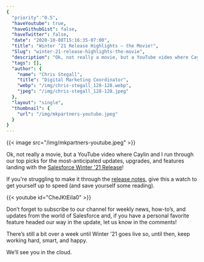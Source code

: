 ```yaml
---
{
  "priority":"0.5",
  "haveYoutube": true,
  "haveGithubGist": false,
  "haveTwitter": false,
  "date": "2020-10-08T15:16:35-07:00",
  "title": "Winter ’21 Release Highlights — the Movie!",
  "Slug": "winter-21-release-highlights-the-movie",
  "description": "Ok, not really a movie, but a YouTube video where Caylin and I run through our top picks for the most-anticipated updates, upgrades, and…",
  "tags": [],
  "author": {
    "name": "Chris Stegall",
    "title": "Digital Marketing Coordinator",
    "webp": "/img/chris-stegall_128-128.webp",
    "jpeg": "/img/chris-stegall_128-128.jpeg"
  },
  "layout": "single",
  "thumbnail": {
    "url": "/img/mkpartners-youtube.jpeg"
  }
}
---
```



{{< image src="/img/mkpartners-youtube.jpeg" >}}

Ok, not really a movie, but a YouTube video where Caylin and I run through our top picks for the most-anticipated updates, upgrades, and features landing with the [Salesforce Winter '21 Release](https://releasenotes.docs.salesforce.com/en-us/winter21/release-notes/salesforce_release_notes.htm)!

If you're struggling to make it through the [release notes](https://releasenotes.docs.salesforce.com/en-us/winter21/release-notes/salesforce_release_notes.htm), give this a watch to get yourself up to speed (and save yourself some reading).

{{< youtube id="CheJKtEiIa0" >}}

Don’t forget to subscribe to our channel for weekly news, how-to’s, and updates from the world of Salesforce and, if you have a personal favorite feature headed our way in the update, let us know in the comments!

There’s still a bit over a week until Winter ’21 goes live so, until then, keep working hard, smart, and happy.

We’ll see you in the cloud.
